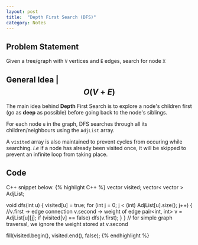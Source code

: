 ```yaml
---
layout: post
title:  "Depth First Search (DFS)"
category: Notes
---
```

## Problem Statement

Given a tree/graph with `V` vertices and `E` edges, search for node `X`

## General Idea | $$ O(V+E) $$

The main idea behind **Depth** First Search is to explore a node's children
first (go as **deep** as possible) before going back to the node's siblings.

For each node `u` in the graph, DFS searches through all its children/neighbours
using the `AdjList` array.

A `visited` array is also maintained to prevent cycles from occuring while searching.
*i.e* if a node has already been visited once, it will be skipped to prevent an infinite
loop from taking place.

## Code

C++ snippet below.
{% highlight C++ %}
vector<bool> visited;
vector< vector<int> > AdjList;

void dfs(int u)
{
    visited[u] = true;
    for (int j = 0; j < (int) AdjList[u].size(); j++)
    {
        //v.first -> edge connection v.second -> weight of edge
        pair<int, int> v = AdjList[u][j];
        if (visited[v] == false)
            dfs(v.first);
    }
} // for simple graph traversal, we ignore the weight stored at v.second

fill(visited.begin(), visited.end(), false);
{% endhighlight %}
